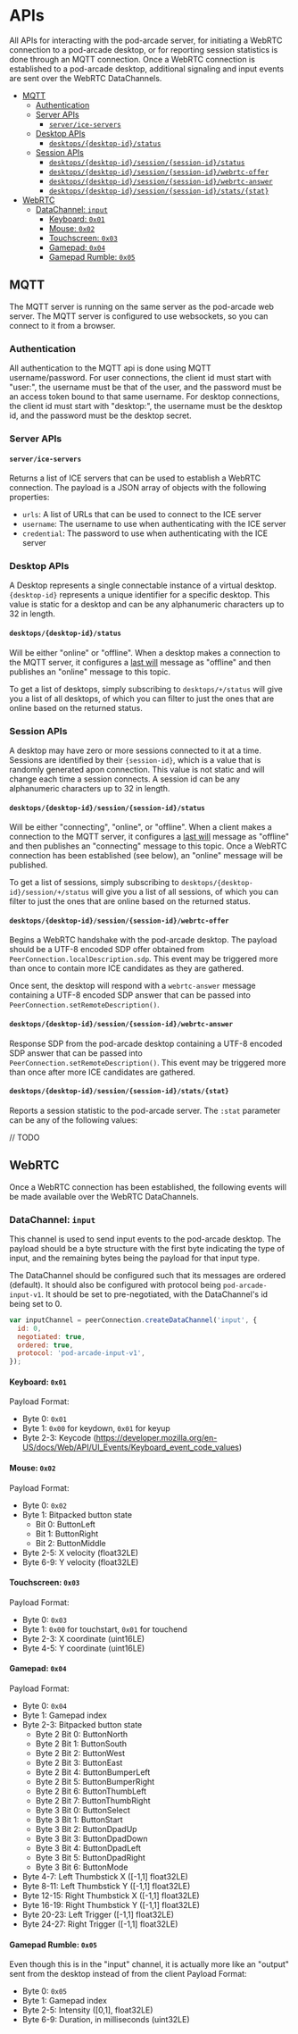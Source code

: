 # APIs
All APIs for interacting with the pod-arcade server, for initiating a WebRTC connection to a pod-arcade desktop, or for reporting session statistics is done through an MQTT connection. Once a WebRTC connection is established to a pod-arcade desktop, additional signaling and input events are sent over the WebRTC DataChannels.

- [MQTT](#mqtt)
  - [Authentication](#authentication)
  - [Server APIs](#server-apis)
    - [`server/ice-servers`](#serverice-servers)
  - [Desktop APIs](#desktop-apis)
    - [`desktops/{desktop-id}/status`](#desktopsdesktop-idstatus)
  - [Session APIs](#session-apis)
    - [`desktops/{desktop-id}/session/{session-id}/status`](#desktopsdesktop-idsessionsession-idstatus)
    - [`desktops/{desktop-id}/session/{session-id}/webrtc-offer`](#desktopsdesktop-idsessionsession-idwebrtc-offer)
    - [`desktops/{desktop-id}/session/{session-id}/webrtc-answer`](#desktopsdesktop-idsessionsession-idwebrtc-answer)
    - [`desktops/{desktop-id}/session/{session-id}/stats/{stat}`](#desktopsdesktop-idsessionsession-idstatsstat)
- [WebRTC](#webrtc)
  - [DataChannel: `input`](#datachannel-input)
    - [Keyboard: `0x01`](#keyboard-0x01)
    - [Mouse: `0x02`](#mouse-0x02)
    - [Touchscreen: `0x03`](#touchscreen-0x03)
    - [Gamepad: `0x04`](#gamepad-0x04)
    - [Gamepad Rumble: `0x05`](#gamepad-rumble-0x05)

## MQTT
The MQTT server is running on the same server as the pod-arcade web server. The MQTT server is configured to use websockets, so you can connect to it from a browser.

### Authentication
All authentication to the MQTT api is done using MQTT username/password. For user connections, the client id must start with "user:", the username must be that of the user, and the password must be an access token bound to that same username. For desktop connections, the client id must start with "desktop:", the username must be the desktop id, and the password must be the desktop secret.

### Server APIs

#### `server/ice-servers`
Returns a list of ICE servers that can be used to establish a WebRTC connection. The payload is a JSON array of objects with the following properties:
- `urls`: A list of URLs that can be used to connect to the ICE server
- `username`: The username to use when authenticating with the ICE server
- `credential`: The password to use when authenticating with the ICE server

### Desktop APIs
A Desktop represents a single connectable instance of a virtual desktop. `{desktop-id}` represents a unique identifier for a specific desktop. This value is static for a desktop and can be any alphanumeric characters up to 32 in length.

#### `desktops/{desktop-id}/status`
Will be either "online" or "offline". When a desktop makes a connection to the MQTT server, it configures a [last will](https://www.hivemq.com/blog/mqtt-essentials-part-9-last-will-and-testament/) message as "offline" and then publishes an "online" message to this topic.

To get a list of desktops, simply subscribing to `desktops/+/status` will give you a list of all desktops, of which you can filter to just the ones that are online based on the returned status.

### Session APIs
A desktop may have zero or more sessions connected to it at a time. Sessions are identified by their `{session-id}`, which is a value that is randomly generated apon connection. This value is not static and will change each time a session connects. A session id can be any alphanumeric characters up to 32 in length.

#### `desktops/{desktop-id}/session/{session-id}/status`
Will be either "connecting", "online", or "offline". When a client makes a connection to the MQTT server, it configures a [last will](https://www.hivemq.com/blog/mqtt-essentials-part-9-last-will-and-testament/) message as "offline" and then publishes an "connecting" message to this topic. Once a WebRTC connection has been established (see below), an "online" message will be published.

To get a list of sessions, simply subscribing to `desktops/{desktop-id}/session/+/status` will give you a list of all sessions, of which you can filter to just the ones that are online based on the returned status.

#### `desktops/{desktop-id}/session/{session-id}/webrtc-offer`
Begins a WebRTC handshake with the pod-arcade desktop. The payload should be a UTF-8 encoded SDP offer obtained from `PeerConnection.localDescription.sdp`. This event may be triggered more than once to contain more ICE candidates as they are gathered.

Once sent, the desktop will respond with a `webrtc-answer` message containing a UTF-8 encoded SDP answer that can be passed into `PeerConnection.setRemoteDescription()`.

#### `desktops/{desktop-id}/session/{session-id}/webrtc-answer`
Response SDP from the pod-arcade desktop containing a UTF-8 encoded SDP answer that can be passed into `PeerConnection.setRemoteDescription()`. This event may be triggered more than once after more ICE candidates are gathered.

#### `desktops/{desktop-id}/session/{session-id}/stats/{stat}`
Reports a session statistic to the pod-arcade server. The `:stat` parameter can be any of the following values:

// TODO

## WebRTC
Once a WebRTC connection has been established, the following events will be made available over the WebRTC DataChannels.

### DataChannel: `input`
This channel is used to send input events to the pod-arcade desktop. The payload should be a byte structure with the first byte indicating the type of input, and the remaining bytes being the payload for that input type.

The DataChannel should be configured such that its messages are ordered (default). It should also be configured with protocol being `pod-arcade-input-v1`. It should be set to pre-negotiated, with the DataChannel's id being set to 0.

```js
var inputChannel = peerConnection.createDataChannel('input', {
  id: 0,
  negotiated: true,
  ordered: true,
  protocol: 'pod-arcade-input-v1',
});
```

#### Keyboard: `0x01`
Payload Format:
- Byte 0: `0x01`
- Byte 1: `0x00` for keydown, `0x01` for keyup
- Byte 2-3: Keycode (https://developer.mozilla.org/en-US/docs/Web/API/UI_Events/Keyboard_event_code_values)

#### Mouse: `0x02`
Payload Format:
- Byte 0: `0x02`
- Byte 1: Bitpacked button state
  - Bit 0: ButtonLeft
  - Bit 1: ButtonRight
  - Bit 2: ButtonMiddle
- Byte 2-5: X velocity (float32LE)
- Byte 6-9: Y velocity (float32LE)

#### Touchscreen: `0x03`
Payload Format:
- Byte 0: `0x03`
- Byte 1: `0x00` for touchstart, `0x01` for touchend
- Byte 2-3: X coordinate (uint16LE)
- Byte 4-5: Y coordinate (uint16LE)

#### Gamepad: `0x04`
Payload Format:
- Byte 0: `0x04`
- Byte 1: Gamepad index
- Byte 2-3: Bitpacked button state
  - Byte 2 Bit 0: ButtonNorth
  - Byte 2 Bit 1: ButtonSouth
  - Byte 2 Bit 2: ButtonWest
  - Byte 2 Bit 3: ButtonEast
  - Byte 2 Bit 4: ButtonBumperLeft
  - Byte 2 Bit 5: ButtonBumperRight
  - Byte 2 Bit 6: ButtonThumbLeft
  - Byte 2 Bit 7: ButtonThumbRight
  - Byte 3 Bit 0: ButtonSelect
  - Byte 3 Bit 1: ButtonStart
  - Byte 3 Bit 2: ButtonDpadUp
  - Byte 3 Bit 3: ButtonDpadDown
  - Byte 3 Bit 4: ButtonDpadLeft
  - Byte 3 Bit 5: ButtonDpadRight
  - Byte 3 Bit 6: ButtonMode
- Byte 4-7: Left Thumbstick X ([-1,1] float32LE)
- Byte 8-11: Left Thumbstick Y ([-1,1] float32LE)
- Byte 12-15: Right Thumbstick X ([-1,1] float32LE)
- Byte 16-19: Right Thumbstick Y ([-1,1] float32LE)
- Byte 20-23: Left Trigger ([-1,1] float32LE)
- Byte 24-27: Right Trigger ([-1,1] float32LE)

#### Gamepad Rumble: `0x05`
Even though this is in the "input" channel, it is actually more like an "output" sent from the desktop instead of from the client
Payload Format:
- Byte 0: `0x05`
- Byte 1: Gamepad index
- Byte 2-5: Intensity ([0,1], float32LE)
- Byte 6-9: Duration, in milliseconds (uint32LE)